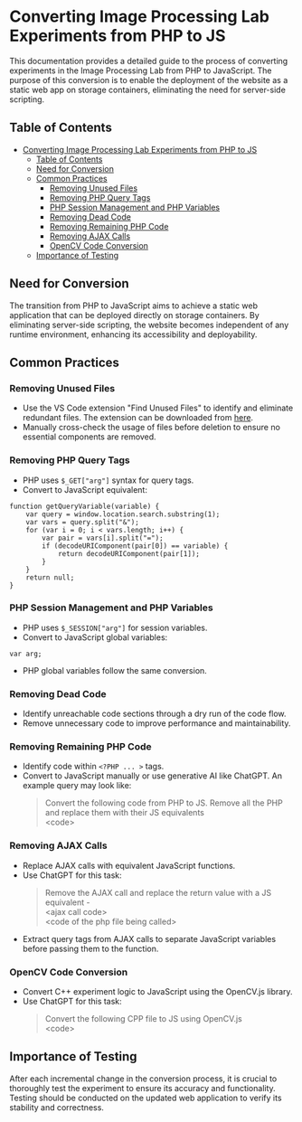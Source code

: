 # Converting Image Processing Lab Experiments from PHP to JS

This documentation provides a detailed guide to the process of converting experiments in the Image Processing Lab from PHP to JavaScript. The purpose of this conversion is to enable the deployment of the website as a static web app on storage containers, eliminating the need for server-side scripting.

## Table of Contents

- [Converting Image Processing Lab Experiments from PHP to JS](#converting-image-processing-lab-experiments-from-php-to-js)
  - [Table of Contents](#table-of-contents)
  - [Need for Conversion](#need-for-conversion)
  - [Common Practices](#common-practices)
    - [Removing Unused Files](#removing-unused-files)
    - [Removing PHP Query Tags](#removing-php-query-tags)
    - [PHP Session Management and PHP Variables](#php-session-management-and-php-variables)
    - [Removing Dead Code](#removing-dead-code)
    - [Removing Remaining PHP Code](#removing-remaining-php-code)
    - [Removing AJAX Calls](#removing-ajax-calls)
    - [OpenCV Code Conversion](#opencv-code-conversion)
  - [Importance of Testing](#importance-of-testing)

## Need for Conversion

The transition from PHP to JavaScript aims to achieve a static web application that can be deployed directly on storage containers. By eliminating server-side scripting, the website becomes independent of any runtime environment, enhancing its accessibility and deployability.

## Common Practices

### Removing Unused Files

- Use the VS Code extension "Find Unused Files" to identify and eliminate redundant files. The extension can be downloaded from [here](https://marketplace.visualstudio.com/items?itemName=noxhsxrk.find-unused-files).
- Manually cross-check the usage of files before deletion to ensure no essential components are removed.

### Removing PHP Query Tags

- PHP uses `$_GET["arg"]` syntax for query tags.
- Convert to JavaScript equivalent:
```
function getQueryVariable(variable) {
    var query = window.location.search.substring(1);
    var vars = query.split("&");
    for (var i = 0; i < vars.length; i++) {
        var pair = vars[i].split("=");
        if (decodeURIComponent(pair[0]) == variable) {
            return decodeURIComponent(pair[1]);
        }
    }
    return null;
}
```

### PHP Session Management and PHP Variables

- PHP uses `$_SESSION["arg"]` for session variables.
- Convert to JavaScript global variables:
```
var arg;
```
- PHP global variables follow the same conversion.

### Removing Dead Code

- Identify unreachable code sections through a dry run of the code flow.
- Remove unnecessary code to improve performance and maintainability.

### Removing Remaining PHP Code

- Identify code within `<?PHP ... >` tags.
- Convert to JavaScript manually or use generative AI like ChatGPT. An example query may look like:
    > Convert the following code from PHP to JS. Remove all the PHP and replace them with their JS equivalents <br>
    > \<code\>

### Removing AJAX Calls

- Replace AJAX calls with equivalent JavaScript functions.
- Use ChatGPT for this task:
    > Remove the AJAX call and replace the return value with a JS equivalent - <br>
    > \<ajax call code\> <br>
    > \<code of the php file being called\>
- Extract query tags from AJAX calls to separate JavaScript variables before passing them to the function.

### OpenCV Code Conversion

- Convert C++ experiment logic to JavaScript using the OpenCV.js library.
- Use ChatGPT for this task:
    > Convert the following CPP file to JS using OpenCV.js <br>
    > \<code\>

## Importance of Testing

After each incremental change in the conversion process, it is crucial to thoroughly test the experiment to ensure its accuracy and functionality. Testing should be conducted on the updated web application to verify its stability and correctness.
